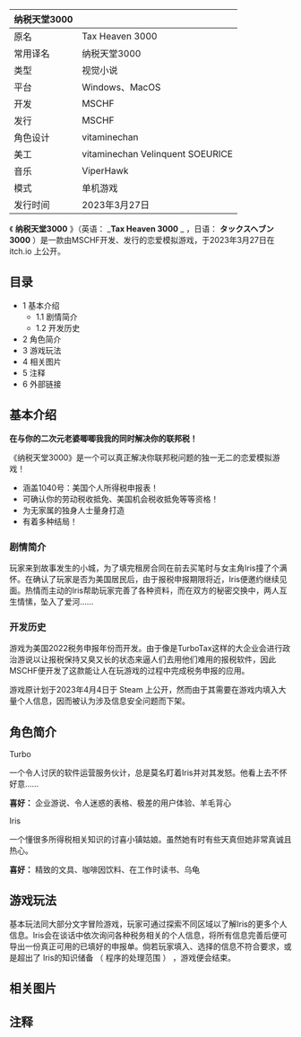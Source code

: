 |  纳税天堂3000  ||
|---|---|
|原名  |  Tax Heaven 3000   |
|常用译名  |  纳税天堂3000   |
|类型  |  视觉小说   |
|平台  |  Windows、MacOS   |
|开发  |  MSCHF   |
|发行  |  MSCHF   |
|角色设计  |  vitaminechan   |
|美工  |  vitaminechan  Velinquent  SOEURICE   |
|音乐  |  ViperHawk   |
|模式  |  单机游戏   |
|发行时间  |  2023年3月27日   |
  
《 **纳税天堂3000** 》（英语：  _**Tax Heaven 3000** _ ，日语：  **タックスヘブン3000**
）是一款由MSCHF开发、发行的恋爱模拟游戏，于2023年3月27日在  itch.io  上公开。

##  目录

  * 1  基本介绍 
    * 1.1  剧情简介 
    * 1.2  开发历史 
  * 2  角色简介 
  * 3  游戏玩法 
  * 4  相关图片 
  * 5  注释 
  * 6  外部链接 

##  基本介绍

**在与你的二次元老婆唧唧我我的同时解决你的联邦税！**

《纳税天堂3000》是一个可以真正解决你联邦税问题的独一无二的恋爱模拟游戏！

  * 涵盖1040号：美国个人所得税申报表！ 
  * 可确认你的劳动税收抵免、美国机会税收抵免等等资格！ 
  * 为无家属的独身人士量身打造 
  * 有着多种结局！ 

###  剧情简介

玩家来到故事发生的小城，为了填完租房合同在前去买笔时与女主角Iris撞了个满怀。在确认了玩家是否为美国居民后，由于报税申报期限将近，Iris便邀约继续见面。热情而主动的Iris帮助玩家完善了各种资料，而在双方的秘密交换中，两人互生情愫，坠入了爱河……

###  开发历史

游戏为美国2022税务申报年份而开发。由于像是TurboTax这样的大企业会进行政治游说以让报税保持又臭又长的状态来逼人们去用他们难用的报税软件，因此MSCHF便开发了这款能让人在玩游戏的过程中完成税务申报的应用。

游戏原计划于2023年4月4日于  Steam  上公开，然而由于其需要在游戏内填入大量个人信息，因而被认为涉及信息安全问题而下架。

##  角色简介

Turbo

一个令人讨厌的软件运营服务伙计，总是莫名盯着Iris并对其发怒。他看上去不怀好意……

**喜好：** 企业游说、令人迷惑的表格、极差的用户体验、羊毛背心

Iris

一个懂很多所得税相关知识的讨喜小镇姑娘。虽然她有时有些天真但她非常真诚且热心。

**喜好：** 精致的文具、咖啡因饮料、在工作时读书、乌龟

##  游戏玩法

基本玩法同大部分文字冒险游戏，玩家可通过探索不同区域以了解Iris的更多个人信息。Iris会在谈话中依次询问各种税务相关的个人信息，将所有信息完善后便可导出一份真正可用的已填好的申报单。倘若玩家填入、选择的信息不符合要求，或是超出了
Iris的知识储备  （  程序的处理范围  ）  ，游戏便会结束。

##  相关图片

##  注释